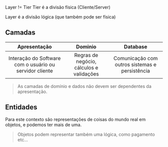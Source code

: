 Layer != Tier
Tier é a divisão física (Cliente/Server)

Layer é a divisão lógica (que também pode ser física)

## Camadas 
Apresentação | Dominio | Database
:------: | :------: | :------:
Interação do Software com o usuário ou servidor cliente | Regras de negócio, cálculos e validações | Comunicação com outros sistemas e persistência

>As camadas de domínio e dados não devem ser dependentes da apresentação.

## Entidades
Para este contexto são representações de coisas do mundo real em objetos, e podemos ter mais de uma.
>Objetos podem representar também uma lógica, como pagamento etc...